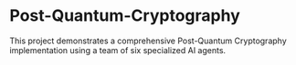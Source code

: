 # Post-Quantum-Cryptography
This project demonstrates a comprehensive Post-Quantum Cryptography implementation using a team of six specialized AI agents.
